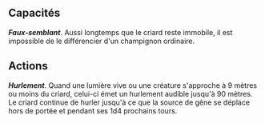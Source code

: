 ## Capacités
_**Faux-semblant**_. Aussi longtemps que le criard reste immobile, il est impossible de le différencier d'un champignon ordinaire.

## Actions
_**Hurlement**_. Quand une lumière vive ou une créature s'approche à 9 mètres ou moins du criard, celui-ci émet un hurlement audible jusqu'à 90 mètres. Le criard continue de hurler jusqu'à ce que la source de gêne se déplace hors de portée et pendant ses 1d4 prochains tours.
